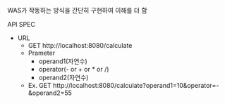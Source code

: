 WAS가 작동하는 방식을 간단히 구현하여 이해를 더 함

API SPEC
- URL
  - GET http://localhost:8080/calculate
  - Prameter
    - operand1(자연수)
    - operator(- or + or * or /)
    - operand2(자연수)
  - Ex. GET http://localhost:8080/calculate?operand1=10&operator=-&operand2=55
